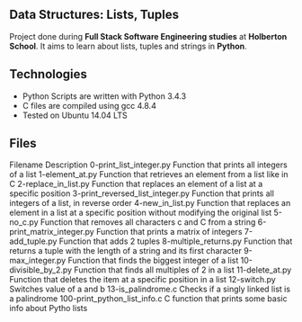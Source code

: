 ## Data Structures: Lists, Tuples
Project done during **Full Stack Software Engineering studies** at **Holberton School**. It aims to learn about lists, tuples and strings in **Python**.

## Technologies
- Python Scripts are written with Python 3.4.3
- C files are compiled using gcc 4.8.4
- Tested on Ubuntu 14.04 LTS
## Files
Filename	Description
0-print_list_integer.py	Function that prints all integers of a list
1-element_at.py	Function that retrieves an element from a list like in C
2-replace_in_list.py	Function that replaces an element of a list at a specific position
3-print_reversed_list_integer.py	Function that prints all integers of a list, in reverse order
4-new_in_list.py	Function that replaces an element in a list at a specific position without modifying the original list
5-no_c.py	Function that removes all characters c and C from a string
6-print_matrix_integer.py	Function that prints a matrix of integers
7-add_tuple.py	Function that adds 2 tuples
8-multiple_returns.py	Function that returns a tuple with the length of a string and its first character
9-max_integer.py	Function that finds the biggest integer of a list
10-divisible_by_2.py	Function that finds all multiples of 2 in a list
11-delete_at.py	Function that deletes the item at a specific position in a list
12-switch.py	Switches value of a and b
13-is_palindrome.c	Checks if a singly linked list is a palindrome
100-print_python_list_info.c	C function that prints some basic info about Pytho lists
